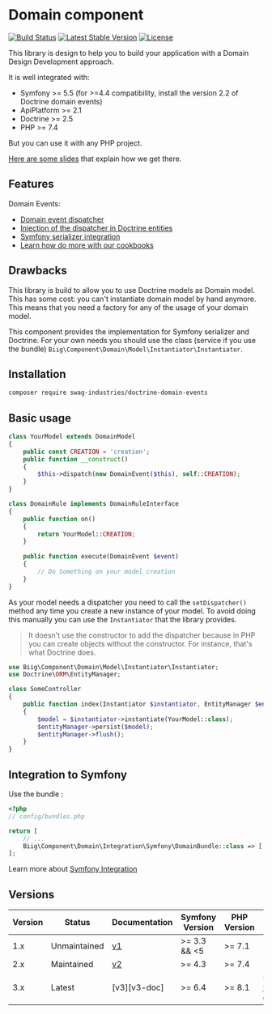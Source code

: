 Domain component
================

[![Build Status](https://github.com/swagindustries/doctrine-domain-events/actions/workflows/ci.yaml/badge.svg)](https://travis-ci.org/biig-io/DomainComponent)
[![Latest Stable Version](https://poser.pugx.org/biig/domain/v/stable)](https://packagist.org/packages/biig/domain)
[![License](https://poser.pugx.org/biig/domain/license)](https://packagist.org/packages/biig/domain)

This library is design to help you to build your application with a Domain Design Development approach.

It is well integrated with:

- Symfony >= 5.5 (for >=4.4 compatibility, install the version 2.2 of Doctrine domain events)
- ApiPlatform >= 2.1
- Doctrine >= 2.5
- PHP >= 7.4

But you can use it with any PHP project.

[Here are some slides](https://talks.nekland.fr/DoctrineDomainEvents/) that explain how we get there.

Features
--------

Domain Events:

* [Domain event dispatcher](docs/domain_event_dispatcher.md)
* [Injection of the dispatcher in Doctrine entities](docs/injection_in_doctrine_entities.md)
* [Symfony serializer integration](docs/symfony_serializer_integration.md)
* [Learn how do more with our cookbooks](docs/cookbooks.md)

Drawbacks
---------

This library is build to allow you to use Doctrine models as Domain model. This has some cost:
you can't instantiate domain model by hand anymore. This means that you need a factory for any of
the usage of your domain model.

This component provides the implementation for Symfony serializer and Doctrine. For your own
needs you should use the class (service if you use the bundle) `Biig\Component\Domain\Model\Instantiator\Instantiator`.

Installation
------------

```bash
composer require swag-industries/doctrine-domain-events
```

Basic usage
-----------

```php
class YourModel extends DomainModel
{
    public const CREATION = 'creation';
    public function __construct()
    {
        $this->dispatch(new DomainEvent($this), self::CREATION);
    }
}
```

```php
class DomainRule implements DomainRuleInterface
{
    public function on()
    {
        return YourModel::CREATION;
    }
    
    public function execute(DomainEvent $event)
    {
        // Do Something on your model creation
    }
}
```

As your model needs a dispatcher you need to call the `setDispatcher()` method any time you create a new instance of your model. To avoid doing this manually you can use the `Instantiator` that the library provides.

> It doesn't use the constructor to add the dispatcher because in PHP you can create objects without the constructor. For instance, that's what Doctrine does.

```php
use Biig\Component\Domain\Model\Instantiator\Instantiator;
use Doctrine\ORM\EntityManager;

class SomeController
{
    public function index(Instantiator $instantiator, EntityManager $entityManager)
    {
        $model = $instantiator->instantiate(YourModel::class);
        $entityManager->persist($model);
        $entityManager->flush();
    }
}
```

Integration to Symfony
----------------------

Use the bundle :

```php
<?php
// config/bundles.php

return [
    // ...
    Biig\Component\Domain\Integration\Symfony\DomainBundle::class => ['all' => true],
];
```

Learn more about [Symfony Integration](/docs/domain_event_dispatcher.md#symfony-integration)

Versions
--------

| Version | Status       | Documentation | Symfony Version | PHP Version | Misc                            |
|---------|--------------|---------------|-----------------|-------------|---------------------------------|
| 1.x     | Unmaintained | [v1][v1-doc]  | >= 3.3 && <5    | >= 7.1      |                                 |
| 2.x     | Maintained   | [v2][v2-doc]  | >= 4.3          | >= 7.4      |                                 |
| 3.x     | Latest       | [v3][v3-doc]  | >= 6.4          | >= 8.1      | See [UPGRADE](v3-upgrade) guide |

[v1-doc]: https://github.com/swagindustries/doctrine-domain-events/tree/v1.5.2/docs
[v2-doc]: https://github.com/swagindustries/doctrine-domain-events/tree/v2.3.3/docs
[v3-docs]: https://github.com/swagindustries/doctrine-domain-events/tree/master/docs
[v3-upgrade]: https://github.com/swagindustries/doctrine-domain-events/tree/master/UPGRADE.md
